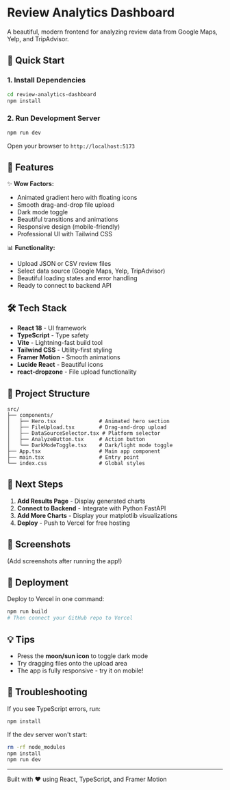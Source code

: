 # Review Analytics Dashboard

A beautiful, modern frontend for analyzing review data from Google Maps, Yelp, and TripAdvisor.

## 🚀 Quick Start

### 1. Install Dependencies

```bash
cd review-analytics-dashboard
npm install
```

### 2. Run Development Server

```bash
npm run dev
```

Open your browser to `http://localhost:5173`

## 🎨 Features

✨ **Wow Factors:**
- Animated gradient hero with floating icons
- Smooth drag-and-drop file upload
- Dark mode toggle
- Beautiful transitions and animations
- Responsive design (mobile-friendly)
- Professional UI with Tailwind CSS

📊 **Functionality:**
- Upload JSON or CSV review files
- Select data source (Google Maps, Yelp, TripAdvisor)
- Beautiful loading states and error handling
- Ready to connect to backend API

## 🛠️ Tech Stack

- **React 18** - UI framework
- **TypeScript** - Type safety
- **Vite** - Lightning-fast build tool
- **Tailwind CSS** - Utility-first styling
- **Framer Motion** - Smooth animations
- **Lucide React** - Beautiful icons
- **react-dropzone** - File upload functionality

## 📁 Project Structure

```
src/
├── components/
│   ├── Hero.tsx              # Animated hero section
│   ├── FileUpload.tsx        # Drag-and-drop upload
│   ├── DataSourceSelector.tsx # Platform selector
│   ├── AnalyzeButton.tsx     # Action button
│   └── DarkModeToggle.tsx    # Dark/light mode toggle
├── App.tsx                   # Main app component
├── main.tsx                  # Entry point
└── index.css                 # Global styles
```

## 🎯 Next Steps

1. **Add Results Page** - Display generated charts
2. **Connect to Backend** - Integrate with Python FastAPI
3. **Add More Charts** - Display your matplotlib visualizations
4. **Deploy** - Push to Vercel for free hosting

## 📸 Screenshots

(Add screenshots after running the app!)

## 🚢 Deployment

Deploy to Vercel in one command:

```bash
npm run build
# Then connect your GitHub repo to Vercel
```

## 💡 Tips

- Press the **moon/sun icon** to toggle dark mode
- Try dragging files onto the upload area
- The app is fully responsive - try it on mobile!

## 🐛 Troubleshooting

If you see TypeScript errors, run:
```bash
npm install
```

If the dev server won't start:
```bash
rm -rf node_modules
npm install
npm run dev
```

---

Built with ❤️ using React, TypeScript, and Framer Motion
